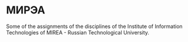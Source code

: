 # МИРЭА
Some of the assignments of the disciplines of the Institute of Information Technologies of MIREA - Russian Technological University.
